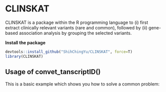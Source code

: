 
<!-- README.md is generated from README.Rmd. Please edit that file -->

# CLINSKAT

CLINSKAT is a package within the R programming language to (i) first
extract clinically relevant variants (rare and common), followed by (ii)
gene-based association analysis by grouping the selected variants.

**Install the package**

``` r
devtools::install_github("ShihChingYu/CLINSKAT", force=T)
library(CLINSKAT)
```

## Usage of convet\_tanscriptID()

This is a basic example which shows you how to solve a common problem:
